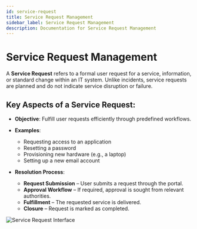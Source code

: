 ```yaml
---
id: service-request
title: Service Request Management
sidebar_label: Service Request Management
description: Documentation for Service Request Management
---
```


# Service Request Management

A **Service Request** refers to a formal user request for a service, information, or standard change within an IT system. Unlike incidents, service requests are planned and do not indicate service disruption or failure.

## Key Aspects of a Service Request:

- **Objective**: Fulfill user requests efficiently through predefined workflows.

- **Examples**:
  - Requesting access to an application
  - Resetting a password
  - Provisioning new hardware (e.g., a laptop)
  - Setting up a new email account

- **Resolution Process**:
  - **Request Submission** – User submits a request through the portal.
  - **Approval Workflow** – If required, approval is sought from relevant authorities.
  - **Fulfillment** – The requested service is delivered.
  - **Closure** – Request is marked as completed.

![Service Request Interface](/img/Helpdesk/Service_Request.png)
